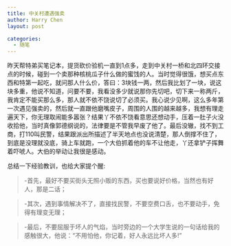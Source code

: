 ```yaml
---
title: 中关村遭遇强卖
author: Harry Chen
layout: post

categories:
  - 随笔
---
```


  昨天帮特弟买笔记本，提货砍价验机一直到1点多，走到中关村一桥和北四环交接点的时候，碰到一个卖那种核桃瓜子什么做的蜜饯的人。当时觉得很饿，想买点东西和特第一起吃，就问那人什么价，答曰：3块钱一两，然后我比划了一块，说这块多重，他说不知道，问要不要，我看没多少就说那你先切吧，切下来一称两斤，我肯定不能买那么多，那人就不依不饶说切了必须买。我心说少见啊，这么多年第一次遇见强卖的，然后就一直跟他磨嘴皮子，周围的人围的越来越多，我想有理走遍天下，你无理取闹能多嚣张？结果丫不依不饶看意思还想动手，压着一肚子火没收拾他，当时真像郭德纲说的，法律要是不管我早废了他了。最后没辙，找不到工商，打110叫民警，结果跟派出所描述了半天地点也没说清楚，那人倒撑不住了，到底是没理就没底，骑上车就跑，一个大伯抓着他的车不让他走，丫还拿铲子挥舞着吓唬人。大伯的举动让我很是感动。

  总结一下经验教训，也给大家提个醒:

> -首先，最好不要买街头无照小贩的东西，买也要说好价格，当然也有好人，那是二话；

> -其次，遇到事情解决不了，直接找民警，不要空费口舌，也不要动手，免得有理变无理；

> -最后，不要屈服于坏人的气焰，当时旁边的一个大学生说的一句话给我的感触很大，他说：“不用怕他，你记着，好人永远比坏人多!”
